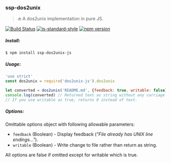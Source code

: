 ### ssp-dos2unix
> :end: A dos2unix implementation in pure JS.

[![Build Status](https://travis-ci.org/stpettersens/ssp-dos2unix-js.png?branch=master)](https://travis-ci.org/stpettersens/ssp-dos2unix-js)
[![js-standard-style](https://img.shields.io/badge/code%20style-standard-brightgreen.svg)](https://github.com/feross/standard)
[![npm version](https://badge.fury.io/js/ssp-dos2unix-js.svg)](http://npmjs.com/package/ssp-dos2unix-js)

##### Install:

    $ npm install ssp-dos2unix-js

##### Usage:
```js
'use strict'
const dos2unix = require('dos2unix-js').dos2unix

let converted = dos2unix('README.md', {feedback: true, writable: false})
console.log(converted) // Returned text as string without any carriage returns (\r).
// If you use writable as true, returns 0 instead of text.
```

##### Options:

Omittable options object with following allowable parameters:

* `feedback` (Boolean) - Display feedback (*"File already has UNIX line endings..."*).
* `writable` (Boolean) - Write change to file rather than return as string.

All options are false if omitted except for writable which is true.
